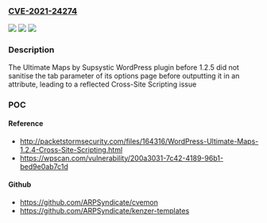 ### [CVE-2021-24274](https://cve.mitre.org/cgi-bin/cvename.cgi?name=CVE-2021-24274)
![](https://img.shields.io/static/v1?label=Product&message=Ultimate%20Maps%20by%20Supsystic&color=blue)
![](https://img.shields.io/static/v1?label=Version&message=1.2.5%3C%201.2.5%20&color=brighgreen)
![](https://img.shields.io/static/v1?label=Vulnerability&message=CWE-79%20Cross-site%20Scripting%20(XSS)&color=brighgreen)

### Description

The Ultimate Maps by Supsystic WordPress plugin before 1.2.5 did not sanitise the tab parameter of its options page before outputting it in an attribute, leading to a reflected Cross-Site Scripting issue

### POC

#### Reference
- http://packetstormsecurity.com/files/164316/WordPress-Ultimate-Maps-1.2.4-Cross-Site-Scripting.html
- https://wpscan.com/vulnerability/200a3031-7c42-4189-96b1-bed9e0ab7c1d

#### Github
- https://github.com/ARPSyndicate/cvemon
- https://github.com/ARPSyndicate/kenzer-templates

